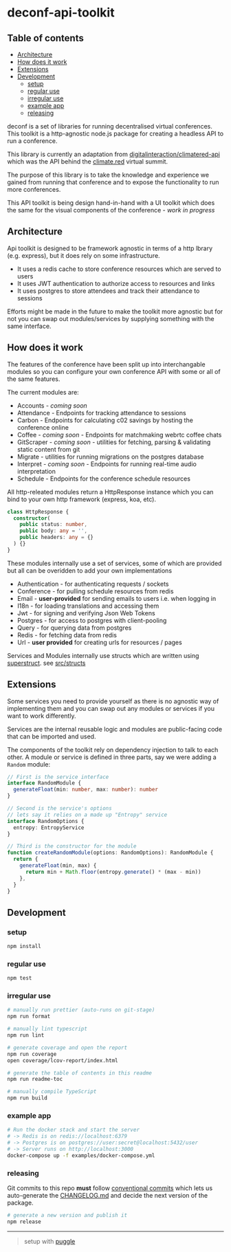 # deconf-api-toolkit

<!-- toc-head -->

## Table of contents

- [Architecture](#architecture)
- [How does it work](#how-does-it-work)
- [Extensions](#extensions)
- [Development](#development)
  - [setup](#setup)
  - [regular use](#regular-use)
  - [irregular use](#irregular-use)
  - [example app](#example-app)
  - [releasing](#releasing)

<!-- toc-tail -->

deconf is a set of libraries for running decentralised virtual conferences.
This toolkit is a http-agnostic node.js package for creating a headless API to run a conference.

This library is currently an adaptation from
[digitalinteraction/climatered-api](https://github.com/digitalinteraction/climatered-api)
which was the API behind the [climate.red](https://climate.red) virtual summit.

The purpose of this library is to take the knowledge and experience we gained from
running that conference and to expose the functionality to run more conferences.

This API toolkit is being design hand-in-hand with a UI toolkit which does the
same for the visual components of the conference - _work in progress_

## Architecture

Api toolkit is designed to be framework agnostic in terms of a http lbrary (e.g. express),
but it does rely on some infrastructure.

- It uses a redis cache to store conference resources which are served to users
- It uses JWT authentication to authorize access to resources and links
- It uses postgres to store attendees and track their attendance to sessions

Efforts might be made in the future to make the toolkit more agnostic
but for not you can swap out modules/services by supplying something with the same interface.

## How does it work

The features of the conference have been split up into interchangable modules
so you can configure your own conference API with some or all of the same features.

The current modules are:

- Accounts - _coming soon_
- Attendance - Endpoints for tracking attendance to sessions
- Carbon - Endpoints for calculating c02 savings by hosting the conference online
- Coffee - _coming soon_ - Endpoints for matchmaking webrtc coffee chats
- GitScraper - _coming soon_ - utilities for fetching, parsing & validating static content from git
- Migrate - utilities for running migrations on the postgres database
- Interpret - _coming soon_ - Endpoints for running real-time audio interpretation
- Schedule - Endpoints for the conference schedule resources

All http-releated modules return a HttpResponse instance which you can
bind to your own http framework (express, koa, etc).

```ts
class HttpResponse {
  constructor(
    public status: number,
    public body: any = '',
    public headers: any = {}
  ) {}
}
```

These modules internally use a set of services, some of which are provided
but all can be overidden to add your own implementations

- Authentication - for authenticating requests / sockets
- Conference - for pulling schedule resources from redis
- Email - **user-provided** for sending emails to users i.e. when logging in
- I18n - for loading translations and accessing them
- Jwt - for signing and verifying Json Web Tokens
- Postgres - for access to postgres with client-pooling
- Query - for querying data from postgres
- Redis - for fetching data from redis
- Url - **user provided** for creating urls for resources / pages

Services and Modules internally use structs which are written using
[superstruct](https://www.npmjs.com/package/superstruct).
see [src/structs](./src/structs)

## Extensions

Some services you need to provide yourself as there is no agnostic way of implementing them
and you can swap out any modules or services if you want to work differently.

Services are the internal reusable logic and modules are public-facing code that
can be imported and used.

The components of the toolkit rely on dependency injection to talk to each other.
A module or service is defined in three parts, say we were adding a `Random` module:

```ts
// First is the service interface
interface RandomModule {
  generateFloat(min: number, max: number): number
}

// Second is the service's options
// lets say it relies on a made up "Entropy" service
interface RandomOptions {
  entropy: EntropyService
}

// Third is the constructor for the module
function createRandomModule(options: RandomOptions): RandomModule {
  return {
    generateFloat(min, max) {
      return min + Math.floor(entropy.generate() * (max - min))
    },
  }
}
```

## Development

### setup

```bash
npm install
```

### regular use

```bash
npm test
```

### irregular use

```bash
# manually run prettier (auto-runs on git-stage)
npm run format

# manually lint typescript
npm run lint

# generate coverage and open the report
npm run coverage
open coverage/lcov-report/index.html

# generate the table of contents in this readme
npm run readme-toc

# manually compile TypeScript
npm run build
```

### example app

```bash
# Run the docker stack and start the server
# -> Redis is on redis://localhost:6379
# -> Postgres is on postgres://user:secret@localhost:5432/user
# -> Server runs on http://localhost:3000
docker-compose up -f examples/docker-compose.yml
```

### releasing

Git commits to this repo **must** follow [conventional commits](https://www.conventionalcommits.org/en/v1.0.0/)
which lets us auto-generate the [CHANGELOG.md](/CHANGELOG.md)
and decide the next version of the package.

```bash
# generate a new version and publish it
npm release
```

---

> setup with [puggle](https://www.npmjs.com/package/puggle)
